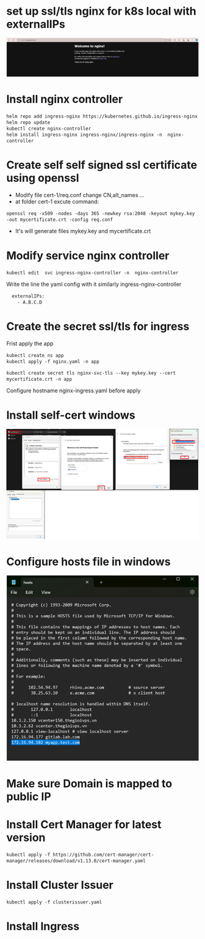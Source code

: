 # set up ssl/tls nginx for k8s local with externalIPs
![](/images/result.png)

# Install nginx controller
```shell
helm repo add ingress-nginx https://kubernetes.github.io/ingress-nginx
helm repo update
kubectl create nginx-controller
helm install ingress-nginx ingress-nginx/ingress-nginx -n  nginx-controller
```
# Create self self signed ssl certificate using openssl
 -  Modify file cert-1/req.conf change CN,alt_names ...
 -  at folder cert-1 excute command:
 ```shell
openssl req -x509 -nodes -days 365 -newkey rsa:2048 -keyout mykey.key -out mycertificate.crt -config req.conf
 ```
 - It's will generate files mykey.key and mycertificate.crt
# Modify service nginx controller

``` shell
kubectl edit  svc ingress-nginx-controller -n  nginx-controller
```
Write the line the yaml config with it similarly ingress-nginx-controller
```shell
  externalIPs: 
    - A.B.C.D
```
# Create the secret ssl/tls for ingress
Frist apply the app
```shell
kubectl create ns app
kubectl apply -f nginx.yaml -n app
```
```shell
kubectl create secret tls nginx-svc-tls --key mykey.key --cert mycertificate.crt -n app
```
Configure hostname nginx-ingress.yaml before apply

# Install self-cert windows
![](/images/install_cert_local.png)
# Configure hosts file in windows 
![](/images/changehost.png)

# Make sure Domain is mapped to public IP

# Install Cert Manager for latest version

```shell
kubectl apply -f https://github.com/cert-manager/cert-manager/releases/download/v1.13.0/cert-manager.yaml
```

# Install Cluster Issuer

```shell
kubectl apply -f clusterissuer.yaml
```

# Install Ingress
